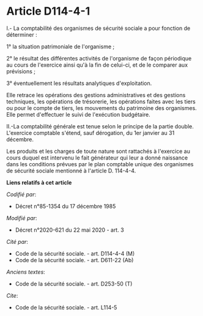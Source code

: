 # Article D114-4-1

I.- La comptabilité des organismes de sécurité sociale a pour fonction de déterminer :

1° la situation patrimoniale de l'organisme ;

2° le résultat des différentes activités de l'organisme de façon périodique au cours de l'exercice ainsi qu'à la fin de
celui-ci, et de le comparer aux prévisions ;

3° éventuellement les résultats analytiques d'exploitation.

Elle retrace les opérations des gestions administratives et des gestions techniques, les opérations de trésorerie, les
opérations faites avec les tiers ou pour le compte de tiers, les mouvements du patrimoine des organismes. Elle permet
d'effectuer le suivi de l'exécution budgétaire.

II.-La comptabilité générale est tenue selon le principe de la partie double. L'exercice comptable s'étend, sauf dérogation,
du 1er janvier au 31 décembre.

Les produits et les charges de toute nature sont rattachés à l'exercice au cours duquel est intervenu le fait générateur qui
leur a donné naissance dans les conditions prévues par le plan comptable unique des organismes de sécurité sociale mentionné
à l'article D. 114-4-4.

**Liens relatifs à cet article**

_Codifié par_:

  - Décret n°85-1354 du 17 décembre 1985

_Modifié par_:

  - Décret n°2020-621 du 22 mai 2020 - art. 3

_Cité par_:

  - Code de la sécurité sociale. - art. D114-4-4 (M)
  - Code de la sécurité sociale. - art. D611-22 (Ab)

_Anciens textes_:

  - Code de la sécurité sociale. - art. D253-50 (T)

_Cite_:

  - Code de la sécurité sociale. - art. L114-5
